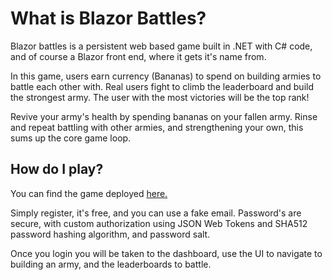 # What is Blazor Battles?

Blazor battles is a persistent web based game built in .NET with C# code, and of course a Blazor front end, where it gets it's name from.

In this game, users earn currency (Bananas) to spend on building armies to battle each other with.
Real users fight to climb the leaderboard and build the strongest army. The user with the most victories will be the top rank!

Revive your army's health by spending bananas on your fallen army. Rinse and repeat battling with other armies, and strengthening your own, this sums up the core game loop.

## How do I play?

You can find the game deployed [here.](https://blazorbattles.azurewebsites.net/)

Simply register, it's free, and you can use a fake email. Password's are secure, with custom authorization using JSON Web Tokens and SHA512 password hashing algorithm, and password salt.

Once you login you will be taken to the dashboard, use the UI to navigate to building an army, and the leaderboards to battle.
